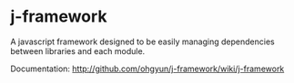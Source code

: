 j-framework
===========
A javascript framework designed to be easily managing dependencies between libraries and each module.

Documentation: 
  http://github.com/ohgyun/j-framework/wiki/j-framework

